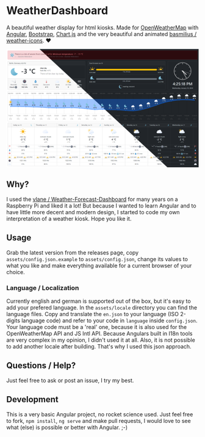 # WeatherDashboard

A beautiful weather display for html kiosks. Made for [OpenWeatherMap](https://openweathermap.org/) with [Angular](https://github.com/angular/angular), [Bootstrap](https://github.com/twbs/bootstrap), [Chart.js](https://github.com/chartjs/Chart.js) and the very beautiful and animated [basmilius / weather-icons](https://github.com/basmilius/weather-icons). ❤

![Screenshot of WeatherDashboard with dark and light mode](./screenshot.png)

## Why?

I used the [vlane / Weather-Forecast-Dashboard](https://github.com/vlaine/Weather-Forecast-Dashboard) for many years on a Raspberry Pi and liked it a lot! But because I wanted to learn Angular and to have little more decent and modern design, I started to code my own interpretation of a weather kiosk. Hope you like it.

## Usage

Grab the latest version from the releases page, copy `assets/config.json.example` to `assets/config.json`, change its values to what you like and make everything available for a current browser of your choice.

### Language / Localization

Currently english and german is supported out of the box, but it's easy to add your prefered language. In the `assets/locale` directory you can find the language files. Copy and translate the `en.json` to your language (ISO 2-digits language code) and refer to your code in `language` inside `config.json`. Your language code must be a 'real' one, because it is also used for the OpenWeatherMap API and JS Intl API.
Because Angulars built in I18n tools are very complex in my opinion, I didn't used it at all. Also, it is not possible to add another locale after building. That's why I used this json approach.

## Questions / Help?

Just feel free to ask or post an issue, I try my best.

## Development

This is a very basic Angular project, no rocket science used. Just feel free to fork, `npm install`, `ng serve` and make pull requests, I would love to see what (else) is possible or better with Angular. ;-)
